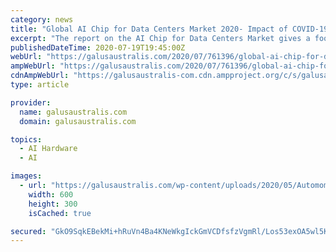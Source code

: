 ```yaml
---
category: news
title: "Global AI Chip for Data Centers Market 2020- Impact of COVID-19, Future Growth Analysis and Challenges | NVIDIA, Intel, IBM, Qualcomm, CEVA"
excerpt: "The report on the AI Chip for Data Centers Market gives a foot perspective on the present continuing inside the AI Chip for Data Centers market. Further, the report likewise considers the effect of the novel COVID-19 pandemic on the AI Chip for Data Centers market and offers an away from of the anticipated market variances during the estimate time frame."
publishedDateTime: 2020-07-19T19:45:00Z
webUrl: "https://galusaustralis.com/2020/07/761396/global-ai-chip-for-data-centers-market-2020-impact-of-covid-19-future-growth-analysis-and-challenges-nvidia-intel-ibm-qualcomm-ceva/"
ampWebUrl: "https://galusaustralis.com/2020/07/761396/global-ai-chip-for-data-centers-market-2020-impact-of-covid-19-future-growth-analysis-and-challenges-nvidia-intel-ibm-qualcomm-ceva/amp/"
cdnAmpWebUrl: "https://galusaustralis-com.cdn.ampproject.org/c/s/galusaustralis.com/2020/07/761396/global-ai-chip-for-data-centers-market-2020-impact-of-covid-19-future-growth-analysis-and-challenges-nvidia-intel-ibm-qualcomm-ceva/amp/"
type: article

provider:
  name: galusaustralis.com
  domain: galusaustralis.com

topics:
  - AI Hardware
  - AI

images:
  - url: "https://galusaustralis.com/wp-content/uploads/2020/05/Automomobile.jpg"
    width: 600
    height: 300
    isCached: true

secured: "GkO9SqkEBekMi+hRuVn4Ba4KNeWkgIckGmVCDfsfzVgmRl/Los53exOA5wl5KCpF2g2zdfUG4t+axkFzrAuTI2USoNysioaq9Y648yZqwuba8BYf2PNRoHFEH5HBKtLDfSXBzkb+T2cRET0kNs3p6a9KYSoivn1DMY88Ed4U6JMxy6qeqJYZlm6vvBS89a/H447Th8Ah7tA61DG7/Wm3IfQUKOnLZ9irvb8cWWkKgyq49FXqmcEWhrE3jqEsMA+KiScJSvr51DAaFAlfGnUsVl1/EtD94O9dg2eTUKBfY2CbPyQIq414Q+G2leTFfI1bHyBNbOXiDe1z8KpqZJQXtg==;xWwnK9AJF3w0eBjaRot/fQ=="
---
```


